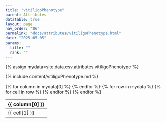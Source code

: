 ```yaml
---
title: "vitiligoPhenotype"
parent: Attributes
datatable: true
layout: page
nav_order: "86"
permalink: "docs/attributes/vitiligoPhenotype.html"
date: "2025-05-05"
params:
  title: ""
  rank: ""
---
```

{% assign mydata=site.data.csv.attributes.vitiligoPhenotype %} 

{% include content/vitiligoPhenotype.md %}

<table id="myTable" class="display" style="width:100%">
    <thead>
    {% for column in mydata[0] %}
        <th>{{ column[0] }}</th>
    {% endfor %}
    </thead>
    <tbody>
    {% for row in mydata %}
        <tr>
        {% for cell in row %}
            <td>{{ cell[1] }}</td>
        {% endfor %}
        </tr>
    {% endfor %}
    </tbody>
</table>
<script type="text/javascript">
  $(document).ready(function () {
    $('#myTable').DataTable({
      responsive: true,
      deferRender: false,
      paging: false,
      order: [],
    });
  });
</script>
